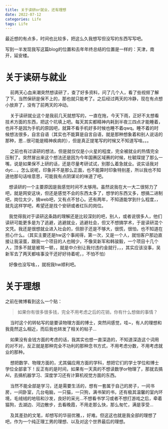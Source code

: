 ```yaml
---
title: 关于读研or就业，还有理想
date: 2022-07-12
categories: Life
tags: Life
---
```




最近想的有点多，时间也比较多，把这么久我想写但没写的东西写写吧。

写到一半发现我写这篇blog的位置和去年年终总结的位置是一样的：天津，南开，延安楼。

# 关于读研与就业

&nbsp; &nbsp; 前两天心血来潮突然想读研了，查了好多资料，问了几个人，看了些视频了解了下。当然保研是保不上的，那也就只能考了。之后经过两天的冷静，现在有点想小放弃了，没有了前两天的冲动。

&nbsp; &nbsp; 关于读研就业这个是我前几天就想写的，一直在拖，今天下雨，正好不太想看技术方面的东西，把这个坑填上吧。每天其实都精神内耗到半夜三四点才能睡着，也并不是因为手机的原因吧，就算不看手机好多时候也睡不着qwq。睡不着的时候想法很多，自言自语（其实也不能算是自言自语，就是那种想象着和别人说话的那种，恩...很可能是精神疾病的），但是真正提笔写的时候又不知道写啥。。。

&nbsp; &nbsp; 之前也有过读研的想法，但是就仅仅是小火星的程度，完全被就业的热情完全压制了。突然冒出来这个想法还是因为今年国赛区域赛的时候，杜毓琛提了那么一嘴，说是如果保不上研的话，还是尽量考研试试，别那么着急就业。说实话我对dyc...，怎么说呢，印象并不是那么正面，也不能算时印象特别差，所以我也不知道他那句话啥意思，可能我有点阴谋论的味道了吧。

&nbsp; &nbsp;想读研的一个主要原因是我感觉时间不太够用。虽然说我在大一大二很努力了吧，就是网安这块，但还是感觉不会的东西太多了，想学的东西又多，想搞二进制吧，岗位太少，搞web吧，又有点不甘心。还有两年，不知道能学到什么程度，，就先这样学吧，希望还是找个安研或者红队的岗位。

&nbsp; &nbsp;我觉得我对于读研这条路的理解还是比较深刻的吧，别人，或者说很多人，他们读研可能更多是为了逃避，逃避就业，逃避社会，但又不想搞学术，于是读研混个文凭。我还是很想就业进入社会的，但胆子还是不够大，很慌，很怕，也不知道在担心什么。（其实主要还是hw这个事闹得，第一次，又是一个人，就怕客户那边直接让我滚蛋，跟我一个项目的人也贼少，不像吴新军和韩骏毅，一个项目十几个人，顶多不就是被骂一顿，，就是中介别让我付违约金就行，，，其实应该没事，吴新军去了两天都啥事没干还好好待着呢，，不怕不怕）

&nbsp; &nbsp;好像也没写啥，，就祝我hw顺利吧。



# 关于理想

之前在微博看到这么一个贴：

>   如果你有很多很多钱，完全不用考虑之后的花销，你有什么想做的事情？

&nbsp; &nbsp; 当时这个的转帖写的是要读物理方面的博士，突然间感觉，哇~，有人的理想和我竟然这么相近，而后我也转发了相关的帖子...

&nbsp; &nbsp; 如果没有金钱方面的考虑的话，我其实也想一直深造的，不知道深造这个词用的对不对，反正就是那种完全不功利的那种念书方式，不用考虑分数，不用考虑就业的那种。

&nbsp; &nbsp; 想把数学、物理方面的，尤其偏应用方面的学科，想把它们的学士学位和博士学位全部拿下！反正有的是时间，如果有一天真的不想读数学or物理了，那就去搞AI，去搞机器学习、深度学习还有计算机视觉方面的东西。

&nbsp; &nbsp; 当然不能全部是学习，还是需要生活的，想有一套属于自己的房子，一间书房，一间卧室，几台电脑，一只猫，一只狗，满书架的书，还有极其温馨的室内环境，毛绒绒的地毯和沙发，良好的采光...不想看书学习或者不想打游戏之后，牵着猫狗，去湖边、河边散步，去看晚霞，不用走那么快，那么匆忙，满是享受...

&nbsp; &nbsp; 及其差劲的文笔，却想写的华丽优雅，，好难。但这这也就是我全部的理想了吧，作为一个纯正理工男的理想、以及对这个世界最后的理想。

